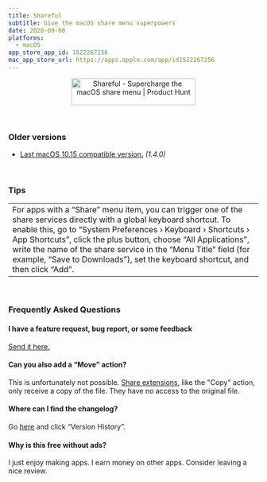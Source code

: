 ```yaml
---
title: Shareful
subtitle: Give the macOS share menu superpowers
date: 2020-09-08
platforms:
  - macOS
app_store_app_id: 1522267256
mac_app_store_url: https://apps.apple.com/app/id1522267256
---
```


<a align="center" style="display:block" href="https://www.producthunt.com/posts/shareful?utm_source=badge-featured&utm_medium=badge&utm_souce=badge-shareful" target="_blank"><img src="https://api.producthunt.com/widgets/embed-image/v1/featured.svg?post_id=282336&theme=light" alt="Shareful - Supercharge the macOS share menu | Product Hunt" style="width: 250px; height: 54px;" width="250" height="54"/></a>

<br>

### Older versions

- [Last macOS 10.15 compatible version.](https://github.com/sindresorhus/meta/files/7119520/Shareful.1.4.0.-.macOS.10.15.zip) *(1.4.0)*

<br>

<h3 id="tips">Tips</h3>
<table>
	<tr>
		<td>
			For apps with a “Share” menu item, you can trigger one of the share services directly with a global keyboard shortcut. To enable this, go to “System Preferences › Keyboard › Shortcuts › App Shortcuts”, click the plus button, choose “All Applications”, write the name of the share service in the “Menu Title” field (for example, “Save to Downloads”), set the keyboard shortcut, and then click “Add”.
		</td>
	</tr>
</table>

<br>

<h3 id="faq">Frequently Asked Questions</h3>

#### I have a feature request, bug report, or some feedback

[Send it here.](https://sindresorhus.com/feedback/?product=Shareful&referrer=Website-FAQ)

#### Can you also add a “Move” action?

This is unfortunately not possible. [Share extensions](https://developer.apple.com/design/human-interface-guidelines/macos/extensions/share-extensions/), like the "Copy" action, only receive a copy of the file. They have no access to the original file.

#### Where can I find the changelog?

Go [here](https://apps.apple.com/app/id1522267256) and click “Version History”.

#### Why is this free without ads?

I just enjoy making apps. I earn money on other apps. Consider leaving a nice review.
